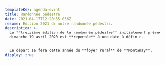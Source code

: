 ```yaml
---
templateKey: agenda-event
title: Randonnée pédestre
date: 2021-04-17T12:20:35.036Z
resume: Edition 2021 de notre randonnée pédestre.
description: >-
  La **treizième édition de la randonnée pédestre** initialement prévue le
  dimanche 19 avril 2020 est **reportée** à une date à définir.


  Le départ se fera cette année du **foyer rural** de **Montanay**.
display: true
---
```

